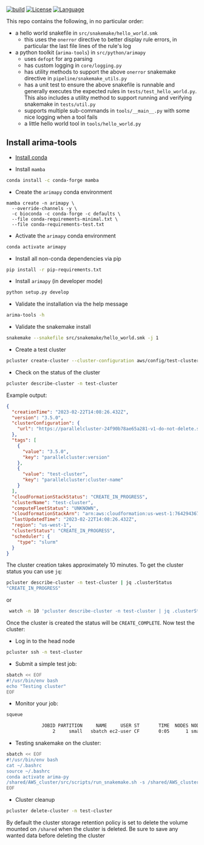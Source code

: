 [![build](https://github.com/fulcrumgenomics/python-snakemake-skeleton/actions/workflows/pythonpackage.yml/badge.svg)](https://github.com/fulcrumgenomics/python-snakemake-skeleton/actions/workflows/pythonpackage.yml)
[![License](https://img.shields.io/badge/license-MIT-blue.svg)](https://github.com/fulcrumgenomics/fgbio/blob/main/LICENSE)
[![Language](https://img.shields.io/badge/python-3.10.9-brightgreen)](https://www.python.org/downloads/release/python-3109/)

This repo contains the following, in no particular order:

- a hello world snakefile in `src/snakemake/hello_world.smk`
  - this uses the `onerror` directive to better display rule errors, in particular the last file
    lines of the rule's log
- a python toolkit (`arima-tools`) in `src/python/arimapy`
  - uses `defopt` for arg parsing
  - has custom logging in `core/logging.py`
  - has utility methods to support the above `onerror` snakemake directive in `pipeline/snakemake_utils.py`
  - has a unit test to ensure the above snakefile is runnable and generally executes the expected rules in `tests/test_hello_world.py`.
    This also includes a utility method to support running and verifying snakemake in `tests/util.py`
  - supports multiple sub-commands in `tools/__main__.py` with some nice logging when a tool fails
  - a little hello world tool in `tools/hello_world.py`


## Install arima-tools

- [Install conda][conda-link]

- Install `mamba`
```bash
conda install -c conda-forge mamba
```


- Create the `arimapy` conda environment


```console
mamba create -n arimapy \
  --override-channels -y \
  -c bioconda -c conda-forge -c defaults \
  --file conda-requirements-minimal.txt \
  --file conda-requirements-test.txt
```

- Activate the `arimapy` conda environment

```bash
conda activate arimapy
```

- Install all non-conda dependencies via pip

```bash
pip install -r pip-requirements.txt
```

- Install `arimapy` (in developer mode)

```bash
python setup.py develop
```

- Validate the installation via the help message

```bash
arima-tools -h
```

- Validate the snakemake install

```bash
snakemake --snakefile src/snakemake/hello_world.smk -j 1
```

- Create a test cluster
```bash
pcluster create-cluster --cluster-configuration aws/config/test-cluster-config.yaml --cluster-name test-cluster --region us-west-1
```

- Check on the status of the cluster
```bash
pcluster describe-cluster -n test-cluster
```
Example output:
```json
{
  "creationTime": "2023-02-22T14:08:26.432Z",
  "version": "3.5.0",
  "clusterConfiguration": {
    "url": "https://parallelcluster-24f90b78ae65a281-v1-do-not-delete.s3.amazonaws.com/parallelcluster/3.5.0/clusters/test-cluster-1b9gc9jsem13gus0/configs/cluster-config.yaml?versionId=i0Fi975uuMtBQE3fHrjxPvjBPPm6PsGO&AWSAccessKeyId=AKIA3D436RBNX6J2SLWM&Signature=JbFqM8YHxz92Ib2GeSpodZRy8po%3D&Expires=1677078556"
  },
  "tags": [
    {
      "value": "3.5.0",
      "key": "parallelcluster:version"
    },
    {
      "value": "test-cluster",
      "key": "parallelcluster:cluster-name"
    }
  ],
  "cloudFormationStackStatus": "CREATE_IN_PROGRESS",
  "clusterName": "test-cluster",
  "computeFleetStatus": "UNKNOWN",
  "cloudformationStackArn": "arn:aws:cloudformation:us-west-1:764294367323:stack/test-cluster/5ff61f60-b2ba-11ed-8686-0259999f8571",
  "lastUpdatedTime": "2023-02-22T14:08:26.432Z",
  "region": "us-west-1",
  "clusterStatus": "CREATE_IN_PROGRESS",
  "scheduler": {
    "type": "slurm"
  }
}

```

The cluster creation takes approximately 10 minutes. To get the cluster status you can use `jq`:

```bash
pcluster describe-cluster -n test-cluster | jq .clusterStatus
"CREATE_IN_PROGRESS"
```

or
```bash
 watch -n 10 'pcluster describe-cluster -n test-cluster | jq .clusterStatus'
```

Once the cluster is created the status will be `CREATE_COMPLETE`. Now test the cluster:

- Log in to the head node
```bash
pcluster ssh -n test-cluster
```

- Submit a simple test job:
```bash
sbatch << EOF
#!/usr/bin/env bash
echo "Testing cluster"
EOF
```

- Monitor your job:
```bash
squeue

             JOBID PARTITION     NAME     USER ST       TIME  NODES NODELIST(REASON)
                 2     small   sbatch ec2-user CF       0:05      1 small-dy-optimal-1

```

- Testing snakemake on the cluster:
```bash
sbatch << EOF
#!/usr/bin/env bash
cat ~/.bashrc
source ~/.bashrc
conda activate arima-py
/shared/AWS_cluster/src/scripts/run_snakemake.sh -s /shared/AWS_cluster/src/snakemake/hello_world.smk -o . -p /shared/singularity
EOF
```

- Cluster cleanup
```bash
pcluster delete-cluster -n test-cluster
```

By default the cluster storage retention policy is set to delete the volume mounted on
`/shared` when the cluster is deleted. Be sure to save any wanted data before deleting the cluster

[fulcrum-genomics-link]: https://www.fulcrumgenomics.com
[conda-link]: https://docs.conda.io/projects/conda/en/latest/user-guide/install/

